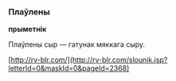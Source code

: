 ### Плаўлены
**прыметнік**

Плаўлены сыр — гатунак мяккага сыру.

<a rel="author">[http://rv-blr.com/](http://rv-blr.com/slounik.jsp?letterId=0&maskId=0&pageId=2368)</a>
